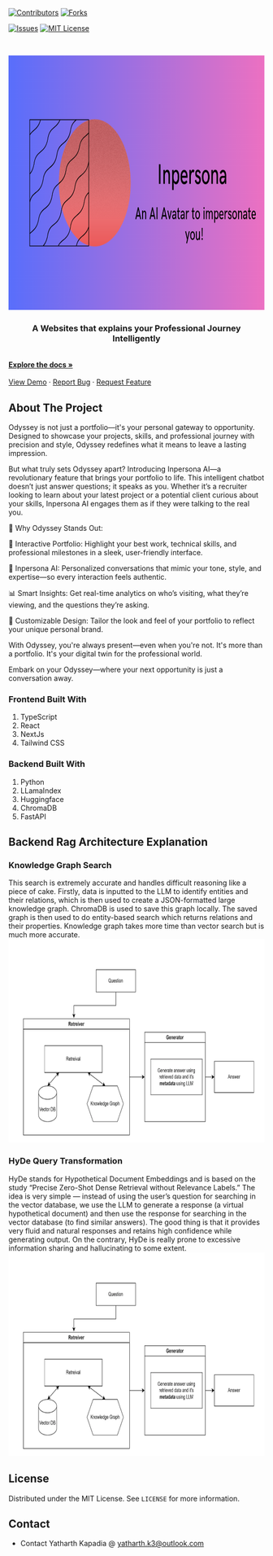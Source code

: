 <!--
*** Thanks for checking out the Best-README-Template. If you have a suggestion
*** that would make this better, please fork the repo and create a pull request
*** or simply open an issue with the tag "enhancement".
*** Thanks again! Now go create something AMAZING! :D
-->



<!-- PROJECT SHIELDS -->
<!--
*** I'm using markdown "reference style" links for readability.
*** Reference links are enclosed in brackets [ ] instead of parentheses ( ).
*** See the bottom of this document for the declaration of the reference variables
*** for contributors-url, forks-url, etc. This is an optional, concise syntax you may use.
*** https://www.markdownguide.org/basic-syntax/#reference-style-links
-->
[![Contributors][contributors-shield]][contributors-url]
[![Forks][forks-shield]][forks-url]
<!--[![Stargazers][stars-shield]][stars-url]-->
[![Issues][issues-shield]][issues-url]
[![MIT License][license-shield]][license-url]
<!--[![LinkedIn][linkedin-shield]][linkedin-url]-->



<!-- PROJECT LOGO -->
<br />
<p align="center">
  <a href="https://github.com/yatharthk2/odyssey">
    <img src="https://github.com/yatharthk2/odyssey/blob/main/ivg/inpersona_img.png" alt="Logo" width="1080" height="500">
  </a>

  <p align="center">
    <h3 align="center">A Websites that explains your Professional Journey Intelligently</h3>
    <br />
    <a href="https://github.com/yatharthk2/odyssey"><strong>Explore the docs »</strong></a>
    <br />
    <br />
    <a href="https://yatharthk.com/">View Demo</a>
    ·
    <a href="https://github.com/yatharthk2/odyssey/issues">Report Bug</a>
    ·
    <a href="https://github.com/yatharthk2/odyssey/issues">Request Feature</a>
  </p>
</p>

<!-- ABOUT THE PROJECT -->
## About The Project
Odyssey is not just a portfolio—it's your personal gateway to opportunity. Designed to showcase your projects, skills, and professional journey with precision and style, Odyssey redefines what it means to leave a lasting impression.

But what truly sets Odyssey apart? Introducing Inpersona AI—a revolutionary feature that brings your portfolio to life. This intelligent chatbot doesn’t just answer questions; it speaks as you. Whether it’s a recruiter looking to learn about your latest project or a potential client curious about your skills, Inpersona AI engages them as if they were talking to the real you.

🌟 Why Odyssey Stands Out:

🎯 Interactive Portfolio: Highlight your best work, technical skills, and professional milestones in a sleek, user-friendly interface.

🤖 Inpersona AI: Personalized conversations that mimic your tone, style, and expertise—so every interaction feels authentic.

📊 Smart Insights: Get real-time analytics on who’s visiting, what they’re viewing, and the questions they’re asking.

🎨 Customizable Design: Tailor the look and feel of your portfolio to reflect your unique personal brand.

With Odyssey, you're always present—even when you're not. It's more than a portfolio. It's your digital twin for the professional world.

Embark on your Odyssey—where your next opportunity is just a conversation away.

### Frontend Built With
1) TypeScript
2) React
3) NextJs
4) Tailwind CSS

### Backend Built With
1) Python
2) LLamaIndex
3) Huggingface
4) ChromaDB
5) FastAPI
 
## Backend Rag Architecture Explanation
### Knowledge Graph Search
This search is extremely accurate and handles difficult reasoning like a piece of cake. Firstly, data is inputted to the LLM to identify entities and their relations, which is then used to create a JSON-formatted large knowledge graph. ChromaDB is used to save this graph locally. The saved graph is then used to do entity-based search which returns relations and their properties. Knowledge graph takes more time than vector search but is much more accurate.
<img src="https://github.com/yatharthk2/odyssey/blob/main/ivg/kg_im.png" alt="diagram" width="1080" height="400">

### HyDe Query Transformation
HyDe stands for Hypothetical Document Embeddings and is based on the study “Precise Zero-Shot Dense Retrieval without Relevance Labels.” The idea is very simple — instead of using the user’s question for searching in the vector database, we use the LLM to generate a response (a virtual hypothetical document) and then use the response for searching in the vector database (to find similar answers). The good thing is that it provides very fluid and natural responses and retains high confidence while generating output. On the contrary, HyDe is really prone to excessive information sharing and hallucinating to some extent.
<img src="https://github.com/yatharthk2/odyssey/blob/main/ivg/kg_im.png" alt="diagram" width="1080" height="400">

<!-- LICENSE -->
## License

Distributed under the MIT License. See `LICENSE` for more information.



<!-- CONTACT -->
## Contact
* Contact Yatharth Kapadia @ yatharth.k3@outlook.com




<!-- MARKDOWN LINKS & IMAGES -->
<!-- https://www.markdownguide.org/basic-syntax/#reference-style-links -->
[contributors-shield]: https://img.shields.io/github/contributors/yatharthk2/odyssey?color=red&label=contributors&logo=github&logoColor=green&style=for-the-badge
[contributors-url]: https://github.com/yatharthk2/odyssey/graphs/contributors
[forks-shield]: https://img.shields.io/github/forks/yatharthk2/odyssey?color=red&logo=github&logoColor=green&style=for-the-badge
[forks-url]: https://github.com/yatharthk2/odyssey/network/members
<!--[stars-shield]: https://img.shields.io/github/stars/othneildrew/Best-README-Template.svg?style=for-the-badge-->
<!--[stars-url]: https://github.com/othneildrew/Best-README-Template/stargazers-->
[issues-shield]: https://img.shields.io/bitbucket/issues-raw/yatharthk2/odyssey?color=red&logo=github&logoColor=green&style=for-the-badge
[issues-url]:https://github.com/yatharthk2/odyssey/issues
[license-shield]: https://img.shields.io/github/license/othneildrew/Best-README-Template.svg?style=for-the-badge
[license-url]: https://github.com/yatharthk2/odyssey/blob/master/LICENSE
[linkedin-shield]: https://img.shields.io/badge/-LinkedIn-black.svg?style=for-the-badge&logo=linkedin&colorB=555
[linkedin-url]: https://linkedin.com/in/othneildrew
[product-screenshot]: C:\Users\yatha\OneDrive\Desktop\projects\odyssey_project\odyssey\train_video.gif
